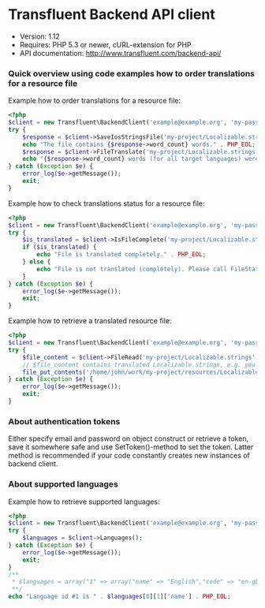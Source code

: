 Transfluent Backend API client
==============================

  * Version: 1.12
  * Requires: PHP 5.3 or newer, cURL-extension for PHP
  * API documentation: http://www.transfluent.com/backend-api/

### Quick overview using code examples how to order translations for a resource file ###

Example how to order translations for a resource file:
```php
<?php
$client = new Transfluent\BackendClient('example@example.org', 'my-password');
try {
    $response = $client->SaveIosStringsFile('my-project/Localizable.strings', 1, '/home/john/work/my-project/resources/Localizable.strings');
    echo "The file contains {$response->word_count} words." . PHP_EOL;
    $response = $client->FileTranslate('my-project/Localizable.strings', 1, array(11), 'This is description of My-project etc.', 'http://www.example.org/callback-me.php');
    echo "{$response->word_count} words (for all target languages) were ordered." . PHP_EOL;
} catch (Exception $e) {
    error_log($e->getMessage());
    exit;
}
```

Example how to check translations status for a resource file:
```php
<?php
$client = new Transfluent\BackendClient('example@example.org', 'my-password');
try {
    $is_translated = $client->IsFileComplete('my-project/Localizable.strings', 11);
    if ($is_translated) {
        echo "File is translated completely." . PHP_EOL;
    } else {
        echo "File is not translated (completely). Please call FileStatus to check precise translation progress." . PHP_EOL;
    }
} catch (Exception $e) {
    error_log($e->getMessage());
    exit;
}
```

Example how to retrieve a translated resource file:
```php
<?php
$client = new Transfluent\BackendClient('example@example.org', 'my-password');
try {
    $file_content = $client->FileRead('my-project/Localizable.strings', 11);
    // $file_content contains translated Localizable.strings, e.g. you can save it:
    file_put_contents('/home/john/work/my-project/resources/Localizable-Finnish.strings', $file_content);
} catch (Exception $e) {
    error_log($e->getMessage());
    exit;
}
```

### About authentication tokens ###
Either specify email and password on object construct or retrieve a token, save it somewhere safe and use SetToken()-method to set the token. Latter method is recommended if your code constantly creates new instances of backend client.

### About supported languages ###
Example how to retrieve supported languages:
```php
<?php
$client = new Transfluent\BackendClient('example@example.org', 'my-password');
try {
    $languages = $client->Languages();
} catch (Exception $e) {
    error_log($e->getMessage());
    exit;
}
/**
 * $languages = array("1" => array("name" => "English","code" => "en-gb","id" => 1), .....
 **/
echo "Language id #1 is " . $languages[0][1]['name'] . PHP_EOL;
```
